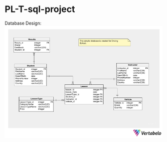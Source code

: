 # PL-T-sql-project
Database Design:
![alt text](https://github.com/AliiaaT/PL-T-sql-project/blob/main/Driving_School.png)
